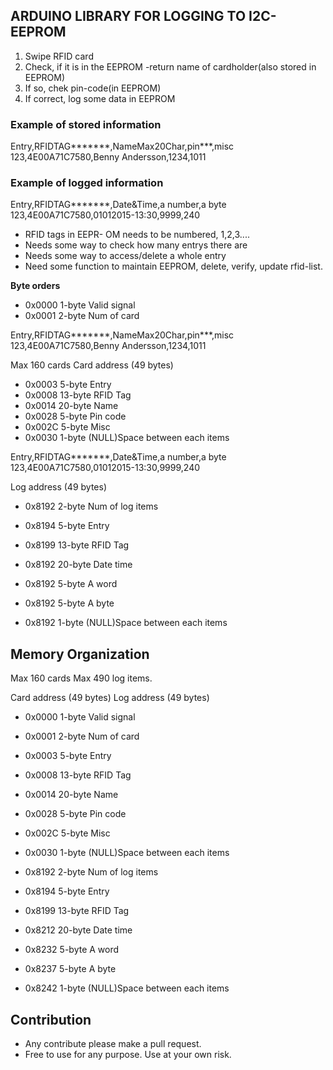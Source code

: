 
## ARDUINO LIBRARY FOR LOGGING TO I2C-EEPROM

1. Swipe RFID card
2. Check, if it is in the EEPROM -return name of cardholder(also stored in EEPROM)
3. If so, chek pin-code(in EEPROM)
4. If correct, log some data in EEPROM

### Example of stored information

Entry,RFIDTAG*******,NameMax20Char,pin***,misc
123,4E00A71C7580,Benny Andersson,1234,1011

### Example of logged information

Entry,RFIDTAG*******,Date&Time,a number,a byte
123,4E00A71C7580,01012015-13:30,9999,240

- RFID tags in EEPR- OM needs to be numbered, 1,2,3....
- Needs some way to check how many entrys there are
- Needs some way to access/delete a whole entry
- Need some function to maintain EEPROM, delete, verify, update rfid-list.

**Byte orders**
- 0x0000 		1-byte 		Valid signal
- 0x0001 		2-byte 		Num of card

Entry,RFIDTAG*******,NameMax20Char,pin***,misc
123,4E00A71C7580,Benny Andersson,1234,1011

Max 160 cards
Card address (49 bytes)
- 0x0003 		5-byte 		Entry
- 0x0008 		13-byte 	RFID Tag
- 0x0014 		20-byte 	Name
- 0x0028 		5-byte 		Pin code
- 0x002C 		5-byte 		Misc
- 0x0030 		1-byte 		(NULL)Space between each items

Entry,RFIDTAG*******,Date&Time,a number,a byte
123,4E00A71C7580,01012015-13:30,9999,240

Log address (49 bytes)
- 0x8192 		2-byte 		Num of log items

- 0x8194 		5-byte 		Entry
- 0x8199 		13-byte 	RFID Tag
- 0x8192 		20-byte 	Date time
- 0x8192 		5-byte 		A word
- 0x8192 		5-byte 		A byte
- 0x8192 		1-byte 		(NULL)Space between each items

## Memory Organization

Max 160 cards
Max 490 log items.

Card address (49 bytes)
Log address (49 bytes)

- 0x0000 		1-byte 		Valid signal
- 0x0001 		2-byte 		Num of card

- 0x0003 		5-byte 		Entry
- 0x0008 		13-byte 	RFID Tag
- 0x0014 		20-byte 	Name
- 0x0028 		5-byte 		Pin code
- 0x002C 		5-byte 		Misc
- 0x0030 		1-byte 		(NULL)Space between each items


- 0x8192 		2-byte 		Num of log items

- 0x8194 		5-byte 		Entry
- 0x8199 		13-byte 	RFID Tag
- 0x8212 		20-byte 	Date time
- 0x8232 		5-byte 		A word
- 0x8237 		5-byte 		A byte
- 0x8242 		1-byte 		(NULL)Space between each items

## Contribution

- Any contribute please make a pull request.
- Free to use for any purpose. Use at your own risk.
